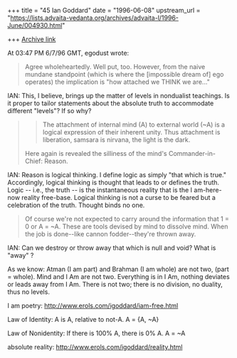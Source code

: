 +++
title = "45 Ian Goddard"
date = "1996-06-08"
upstream_url = "https://lists.advaita-vedanta.org/archives/advaita-l/1996-June/004930.html"

+++
[Archive link](https://lists.advaita-vedanta.org/archives/advaita-l/1996-June/004930.html)

At 03:47 PM 6/7/96 GMT, egodust wrote:

 > Agree wholeheartedly.  Well put, too. However, from the naive mundane
 > standpoint (which is where the [impossible dream of] ego operates)
 > the implication is "how attached we THINK we are..."


IAN: This, I believe, brings up the matter of levels in nondualist
teachings. Is it proper to tailor statements about the absolute
truth to accommodate different "levels"? If so why?


 >> The attachment of internal mind (A) to external world (~A) is
 >> a logical expression of their inherent unity. Thus attachment
 >> is liberation, samsara is nirvana, the light is the dark.
 >>
 >
 > Here again is revealed the silliness of the mind's Commander-in-Chief:
 > Reason.


IAN: Reason is logical thinking. I define logic as simply "that which is
true." Accordingly, logical thinking is thought that leads to or defines
the truth. Logic -- i.e., the truth -- is the instantaneous reality that
is the I am-here-now reality free-base. Logical thinking is not a curse
to be feared but a celebration of the truth. Thought binds no one.


 > Of course we're not expected to carry around the information that 1 = 0
 > or A = ~A.  These are tools devised by mind to dissolve mind.  When the
 > job is done--like cannon fodder--they're thrown away.


IAN: Can we destroy or throw away that which is null and void?
What is "away" ?

As we know: Atman (I am part) and Brahman (I am whole) are not
two, (part = whole). Mind and I Am are not two. Everything is
in I Am, nothing deviates or leads away from I Am. There is
not two; there is no division, no duality, thus no levels.


I am poetry: http://www.erols.com/igoddard/iam-free.html

Law of Identity: A is A, relative to not-A. A = {A, ~A}

Law of Nonidentity: If there is 100% A, there is 0% A. A = ~A

absolute reality: http://www.erols.com/igoddard/reality.html

